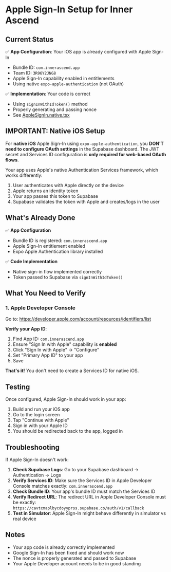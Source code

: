 # Apple Sign-In Setup for Inner Ascend

## Current Status

✅ **App Configuration**: Your iOS app is already configured with Apple Sign-In
- Bundle ID: `com.innerascend.app`
- Team ID: `3R96Y2JNG8`
- Apple Sign-In capability enabled in entitlements
- Using native `expo-apple-authentication` (not OAuth)

✅ **Implementation**: Your code is correct
- Using `signInWithIdToken()` method
- Properly generating and passing nonce
- See [AppleSignIn.native.tsx](packages/app/features/auth/components/AppleSignIn.native.tsx)

## IMPORTANT: Native iOS Setup

For **native iOS** Apple Sign-In using `expo-apple-authentication`, you **DON'T need to configure OAuth settings** in the Supabase dashboard. The JWT secret and Services ID configuration is **only required for web-based OAuth flows**.

Your app uses Apple's native Authentication Services framework, which works differently:
1. User authenticates with Apple directly on the device
2. Apple returns an identity token
3. Your app passes this token to Supabase
4. Supabase validates the token with Apple and creates/logs in the user

## What's Already Done

✅ **App Configuration**
- Bundle ID is registered: `com.innerascend.app`
- Apple Sign-In entitlement enabled
- Expo Apple Authentication library installed

✅ **Code Implementation**
- Native sign-in flow implemented correctly
- Token passed to Supabase via `signInWithIdToken()`

## What You Need to Verify

### 1. Apple Developer Console

Go to: https://developer.apple.com/account/resources/identifiers/list

**Verify your App ID**:
1. Find App ID: `com.innerascend.app`
2. Ensure "Sign In with Apple" capability is **enabled**
3. Click "Sign In with Apple" → "Configure"
4. Set "Primary App ID" to your app
5. Save

**That's it!** You don't need to create a Services ID for native iOS.

## Testing

Once configured, Apple Sign-In should work in your app:

1. Build and run your iOS app
2. Go to the login screen
3. Tap "Continue with Apple"
4. Sign in with your Apple ID
5. You should be redirected back to the app, logged in

## Troubleshooting

If Apple Sign-In doesn't work:

1. **Check Supabase Logs**: Go to your Supabase dashboard → Authentication → Logs
2. **Verify Services ID**: Make sure the Services ID in Apple Developer Console matches exactly: `com.innerascend.app`
3. **Check Bundle ID**: Your app's bundle ID must match the Services ID
4. **Verify Redirect URL**: The redirect URL in Apple Developer Console must be exactly: `https://cavtcmaplbycdoyyprss.supabase.co/auth/v1/callback`
5. **Test in Simulator**: Apple Sign-In might behave differently in simulator vs real device

## Notes

- Your app code is already correctly implemented
- Google Sign-In has been fixed and should work now
- The nonce is properly generated and passed to Supabase
- Your Apple Developer account needs to be in good standing